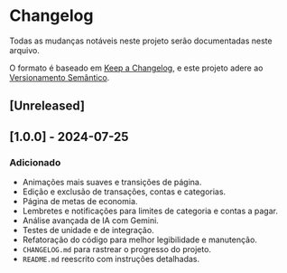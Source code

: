 # Changelog

Todas as mudanças notáveis neste projeto serão documentadas neste arquivo.

O formato é baseado em [Keep a Changelog](https://keepachangelog.com/en/1.0.0/),
e este projeto adere ao [Versionamento Semântico](https://semver.org/spec/v2.0.0.html).

## [Unreleased]

## [1.0.0] - 2024-07-25

### Adicionado

-   Animações mais suaves e transições de página.
-   Edição e exclusão de transações, contas e categorias.
-   Página de metas de economia.
-   Lembretes e notificações para limites de categoria e contas a pagar.
-   Análise avançada de IA com Gemini.
-   Testes de unidade e de integração.
-   Refatoração do código para melhor legibilidade e manutenção.
-   `CHANGELOG.md` para rastrear o progresso do projeto.
-   `README.md` reescrito com instruções detalhadas.
